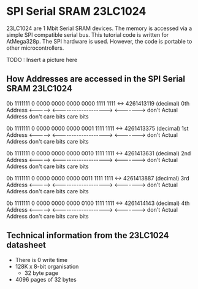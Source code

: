 # SPI Serial SRAM 23LC1024

23LC1024 are 1 Mbit Serial SRAM devices. The memory is accessed via a simple SPI compatible serial bus.
This tutorial code is written for AtMega328p. The SPI hardware is used. However, the code is portable to other microcontrollers. 

TODO : Insert a picture here

## How Addresses are accessed in the SPI Serial SRAM 23LC1024

 0b 1111111 0 0000 0000 0000 0000 1111 1111 <-> 4261413119 (decimal) 0th Address
     <-----> <-------------------> <------->
       don't     Actual Address     don't care bits
       care
       bits

 0b 1111111 0 0000 0000 0000 0001 1111 1111 <-> 4261413375 (decimal) 1st Address
     <-----> <-------------------> <------->
       don't     Actual Address     don't care bits
       care
       bits

 0b 1111111 0 0000 0000 0000 0010 1111 1111 <-> 4261413631 (decimal) 2nd Address
     <-----> <-------------------> <------->
       don't     Actual Address     don't care bits
       care
       bits
	   
 0b 1111111 0 0000 0000 0000 0011 1111 1111 <-> 4261413887 (decimal) 3rd Address
     <-----> <-------------------> <------->
       don't     Actual Address     don't care bits
       care
       bits
	   
 0b 1111111 0 0000 0000 0000 0100 1111 1111 <-> 4261414143 (decimal) 4th Address
     <-----> <-------------------> <------->
       don't     Actual Address     don't care bits
       care
       bits
	   
## Technical information from the 23LC1024 datasheet

+ There is 0 write time
+ 128K x 8-bit organisation
	+ 32 byte page
+ 4096 pages of 32 bytes